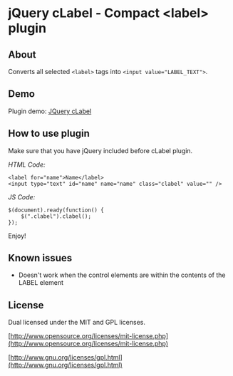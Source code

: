 # jQuery cLabel - Compact &lt;label&gt; plugin

## About

Converts all selected `<label>` tags into `<input value="LABEL_TEXT">`.

## Demo

Plugin demo: [JQuery cLabel](http://lab.aam.me/jquery/clabel/#demo)

## How to use plugin

Make sure that you have jQuery included before cLabel plugin.

*HTML Code:*

    <label for="name">Name</label>
    <input type="text" id="name" name="name" class="clabel" value="" />


*JS Code:*

    $(document).ready(function() {
        $(".clabel").clabel();
    });

Enjoy!

## Known issues

- Doesn't work when the control elements are within the contents of the LABEL element

## License

Dual licensed under the MIT and GPL licenses.

[http://www.opensource.org/licenses/mit-license.php](http://www.opensource.org/licenses/mit-license.php)  

[http://www.gnu.org/licenses/gpl.html](http://www.gnu.org/licenses/gpl.html)
